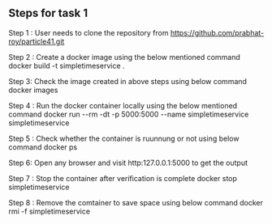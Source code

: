 Steps for task 1
---------------------------------------------------------
Step 1 : User needs to clone the repository from https://github.com/prabhat-roy/particle41.git

Step 2 : Create a docker image using the below mentioned command
docker build -t simpletimeservice .

Step 3: Check the image created in above steps using below command
docker images

Step 4 : Run the docker container locally using the below mentioned command
docker run --rm -dt -p 5000:5000 --name simpletimeservice simpletimeservice

Step 5 : Check whether the container is ruunnung or not using below command
docker ps

Step 6: Open any browser and visit http:127.0.0.1:5000 to get the output

Step 7 : Stop the container after verification is complete
docker stop simpletimeservice

Step 8 : Remove the comtainer to save space using below command
docker rmi -f simpletimeservice
